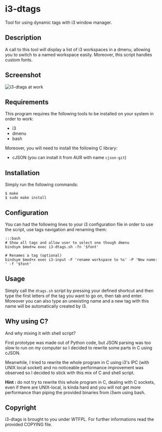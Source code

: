 # i3-dtags

Tool for using dynamic tags with i3 window manager.

## Description

A call to this tool will display a list of i3 workspaces in a dmenu, allowing
you to switch to a named workspace easily. Moreover, this script handles custom
fonts.

## Screenshot

![i3-dtags at work](http://microjoe.eu/media/projects/i3-dtags/screenshot.png)

## Requirements

This program requires the following tools to be installed on your system in
order to work:

 * i3
 * dmenu
 * bash

Moreover, you will need to install the following C library:

 * cJSON (you can install it from AUR with name `cjson-git`)

## Installation

Simply run the following commands:

```
$ make
$ sudo make install
```

## Configuration

You can had the following lines to your i3 configuration file in order to
use the script, use tags navigation and renaming them:

    :::bash
    # Show all tags and allow user to select one though dmenu
    bindsym $mod+w exec i3-dtags.sh -fn '$font'

    # Renames a tag (optional)
    bindsym $mod+x exec i3-input -F 'rename workspace to %s' -P 'New name: ' -f '$font'

## Usage

Simply call the `dtags.sh` script by pressing your defined shortcut and then
type the first letters of the tag you want to go on, then tab and enter.
Moreover you can also type an unexisting name and a new tag with this name
will be automatically created by i3.

## Why using C?

And why mixing it with shell script?

First prototype was made out of Python code, but JSON parsing was too slow to
run on my computer so I decided to rewrite some parts in C using cJSON.

Meanwhile, I tried to rewrite the whole program in C using i3's IPC (with UNIX
local socket) and no noticeable performance improvement was observed so I
decided to stick with this mix of C and shell script.

**Hint :** do not try to rewrite this whole program in C, dealing with C
sockets, even if there are UNIX-local, is kinda hard and you will not get more
performance than piping the provided binaries from i3wm using bash.

## Copyright

i3-dtags is brought to you under WTFPL. For further informations read the
provided COPYING file.
